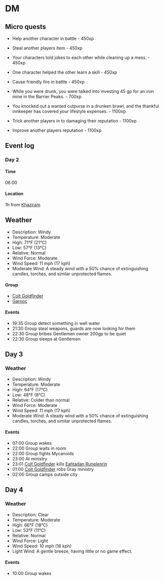# DM

## Micro quests

- Help another character in battle - 450xp
- Steal another players item - 450xp
- Your characters told jokes to each other while cleaning up a mess. - 450xp
- One character helped the other learn a skill - 450xp
- Cause friendly fire in battle - 450xp


- While you were drunk, you were talked into investing 45 gp for an iron mine in the Barrier Peaks. - 700xp

- You knocked out a wanted cutpurse in a drunken brawl, and the thankful innkeeper has covered your lifestyle expenses. - 1100xp
- Trick another players in to damaging their reputation - 1100xp
- Improve another players reputation - 1100xp

## Event log

### Day 2

#### Time

06:00

#### Location

1h from [Khaziram](cities/Khaziram/Khaziram.md)

## Weather

- Description: Windy
- Temperature: Moderate
- High: 71°F (21°C)
- Low: 57°F (13°C)
- Relative: Normal
- Wind Force: Moderate
- Wind Speed: 11 mph (17 kph)
- Moderate Wind: A steady wind with a 50% chance of extinguishing candles, torches, and similar unprotected flames.

#### Group

- [Colt Goldfinder](https://www.dndbeyond.com/profile/Fluktarn/characters/56700048)
- [Garnoc](https://www.dndbeyond.com/profile/Vildling/characters/56694364)

#### Events

- 19:35 Group detect something in well water
- 21:30 Group steal weapons, guards are now looking for them
- 22:30 Group bribes Gentlemen owner 200gp to be quiet
- 22:30 Group sleeps at Gentlemen
  
## Day 3

### Weather
- Description:	Windy
- Temperature:	Moderate
- High:	64°F (17°C)
- Low:	48°F (8°C)
- Relative:	Colder than normal
- Wind Force:	Moderate
- Wind Speed:	11 mph (17 kph)
- Moderate Wind: A steady wind with a 50% chance of extinguishing candles, torches, and similar unprotected flames.

#### Events

- 07:00 Group wakes
- 22:00 Group waits in room
- 22:00 Group fights Mycanoids
- 23:00 At ministry
- 23:01 [Colt Goldfinder](https://www.dndbeyond.com/profile/Fluktarn/characters/56700048) kills [Eahtadan Runelenrin](./npc/main/Eahtadan_Runelenrin.md)
- 01:00 [Colt Goldfinder](https://www.dndbeyond.com/profile/Fluktarn/characters/56700048) robs Gray ministry
- 02:00 Group camps outside city

## Day 4

### Weather

- Description:	Clear
- Temperature:	Moderate
- High:	66°F (18°C)
- Low:	53°F (11°C)
- Relative:	Normal
- Wind Force:	Light
- Wind Speed:	10 mph (16 kph)
- Light Wind: A gentle breeze, having little or no game effect.

#### Events

- 10:00 Group wakes
  